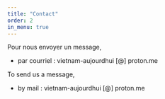 ```yaml
---
title: "Contact"
order: 2
in_menu: true
---
```

Pour nous envoyer un message, 
- par courriel : vietnam-aujourdhui [@] proton.me 

To send us a message,  
- by mail : vietnam-aujourdhui [@] proton.me 